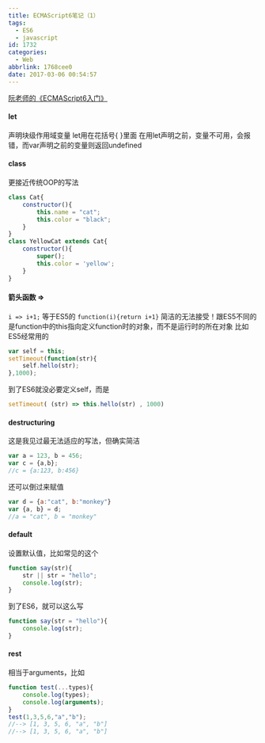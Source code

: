 ```yaml
---
title: ECMAScript6笔记（1）
tags:
  - ES6
  - javascript
id: 1732
categories:
  - Web
abbrlink: 1768cee0
date: 2017-03-06 00:54:57
---
```

[阮老师的《ECMAScript6入门》](http://es6.ruanyifeng.com/)


#### let
声明块级作用域变量
let用在花括号{ }里面
在用let声明之前，变量不可用，会报错，而var声明之前的变量则返回undefined

#### class
更接近传统OOP的写法
```js
class Cat{
    constructor(){
        this.name = "cat";
        this.color = "black";
    }
}
class YellowCat extends Cat{
    constructor(){
        super();
        this.color = 'yellow';
    }
}
```
<!--more-->
#### 箭头函数 =>
`i => i+1;`
等于ES5的 `function(i){return i+1}`
简洁的无法接受！跟ES5不同的是function中的this指向定义function时的对象，而不是运行时的所在对象
比如ES5经常用的
```js
var self = this;
setTimeout(function(str){
    self.hello(str);
},1000);
```
到了ES6就没必要定义self，而是
```js
setTimeout( (str) => this.hello(str) , 1000)
```

#### destructuring
这是我见过最无法适应的写法，但确实简洁
```js
var a = 123, b = 456;
var c = {a,b};
//c = {a:123, b:456}
```
还可以倒过来赋值
```js
var d = {a:"cat", b:"monkey"}
var {a, b} = d;
//a = "cat", b = "monkey"
```

#### default
设置默认值，比如常见的这个
```js
function say(str){
    str || str = "hello";
    console.log(str);
}
```
到了ES6，就可以这么写
```js
function say(str = "hello"){
    console.log(str);
}
```

#### rest
相当于arguments，比如
```js
function test(...types){
    console.log(types);
    console.log(arguments);
}
test(1,3,5,6,"a","b");
//--> [1, 3, 5, 6, "a", "b"]
//--> [1, 3, 5, 6, "a", "b"]
```